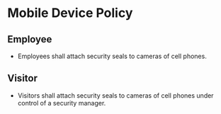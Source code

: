 # Mobile Device Policy

## Employee
- Employees shall attach security seals to cameras of cell phones.

## Visitor
- Visitors shall attach security seals to cameras of cell phones under control of a security manager.
